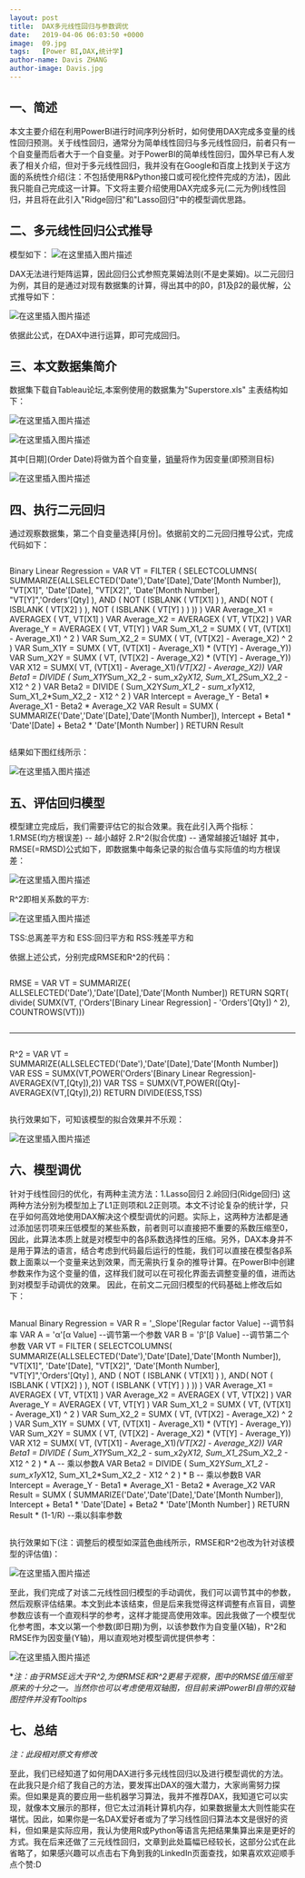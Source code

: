 ```yaml
---
layout: post
title:  DAX多元线性回归与参数调优
date:   2019-04-06 06:03:50 +0000
image:  09.jpg
tags:   [Power BI,DAX,统计学]
author-name: Davis ZHANG
author-image: Davis.jpg
---
```


一、简述
------
本文主要介绍在利用PowerBI进行时间序列分析时，如何使用DAX完成多变量的线性回归预测。关于线性回归，通常分为简单线性回归与多元线性回归，前者只有一个自变量而后者大于一个自变量。对于PowerBI的简单线性回归，国外早已有人发表了相关介绍，但对于多元线性回归，我并没有在Google和百度上找到关于这方面的系统性介绍(注：不包括使用R&Python接口或可视化控件完成的方法)，因此我只能自己完成这一计算。下文将主要介绍使用DAX完成多元(二元为例)线性回归，并且将在此引入"Ridge回归"和"Lasso回归"中的模型调优思路。

二、多元线性回归公式推导
-------
模型如下：
![在这里插入图片描述](https://img-blog.csdnimg.cn/20191128175156208.png)

DAX无法进行矩阵运算，因此回归公式参照克莱姆法则(不是史莱姆)。以二元回归为例，其目的是通过对现有数据集的计算，得出其中的β0，β1及β2的最优解，公式推导如下：

![在这里插入图片描述](https://img-blog.csdnimg.cn/20191128175233356.png?x-oss-process=image/watermark,type_ZmFuZ3poZW5naGVpdGk,shadow_10,text_d3d3LmQtYmkudGVjaA==,size_16,color_FFFFFF,t_70)

依据此公式，在DAX中进行运算，即可完成回归。

三、本文数据集简介
-------
数据集下载自Tableau论坛,本案例使用的数据集为"Superstore.xls"
主表结构如下：

![在这里插入图片描述](https://img-blog.csdnimg.cn/20191128175248266.png?x-oss-process=image/watermark,type_ZmFuZ3poZW5naGVpdGk,shadow_10,text_d3d3LmQtYmkudGVjaA==,size_16,color_FFFFFF,t_70)

![在这里插入图片描述](https://img-blog.csdnimg.cn/20191128175256147.png?x-oss-process=image/watermark,type_ZmFuZ3poZW5naGVpdGk,shadow_10,text_d3d3LmQtYmkudGVjaA==,size_16,color_FFFFFF,t_70)

其中[日期](Order Date)将做为首个自变量，[销量](Sales)将作为因变量(即预测目标)

![在这里插入图片描述](https://img-blog.csdnimg.cn/2019112817530890.png?x-oss-process=image/watermark,type_ZmFuZ3poZW5naGVpdGk,shadow_10,text_d3d3LmQtYmkudGVjaA==,size_16,color_FFFFFF,t_70)

四、执行二元回归
-------
通过观察数据集，第二个自变量选择[月份]。依据前文的二元回归推导公式，完成代码如下：

>```Python
Binary Linear Regression = 
VAR VT =
FILTER (
SELECTCOLUMNS(
SUMMARIZE(ALLSELECTED('Date'),'Date'[Date],'Date'[Month Number]),
"VT[X1]", 'Date'[Date],
"VT[X2]", 'Date'[Month Number],
"VT[Y]",'Orders'[Qty]
),
AND (
NOT ( ISBLANK ( VT[X1] ) ),
AND(
NOT ( ISBLANK ( VT[X2] ) ),
NOT ( ISBLANK ( VT[Y] ) )
))
)
VAR Average_X1 =
AVERAGEX ( VT, VT[X1] )
VAR Average_X2 =
AVERAGEX ( VT, VT[X2] )
VAR Average_Y =
AVERAGEX ( VT, VT[Y] )
VAR Sum_X1_2 =
SUMX ( VT, (VT[X1] - Average_X1) ^ 2 )
VAR Sum_X2_2 =
SUMX ( VT, (VT[X2] - Average_X2) ^ 2 )
VAR Sum_X1Y =
SUMX ( VT, (VT[X1] - Average_X1) * (VT[Y] - Average_Y))
VAR Sum_X2Y =
SUMX ( VT, (VT[X2] - Average_X2) * (VT[Y] - Average_Y))
VAR X12 = 
SUMX( VT, (VT[X1] - Average_X1)*(VT[X2] - Average_X2))
VAR Beta1 =
DIVIDE (
Sum_X1Y*Sum_X2_2 - sum_x2y*X12,
Sum_X1_2*Sum_X2_2 - X12 ^ 2
)
VAR Beta2 =
DIVIDE (
Sum_X2Y*Sum_X1_2 - sum_x1y*X12,
Sum_X1_2*Sum_X2_2 - X12 ^ 2
)
VAR Intercept =
Average_Y - Beta1 * Average_X1 - Beta2 * Average_X2
VAR Result = 
SUMX (
SUMMARIZE('Date','Date'[Date],'Date'[Month Number]),
Intercept + Beta1 * 'Date'[Date] + Beta2 * 'Date'[Month Number]
)
RETURN
Result
>```

结果如下图红线所示：

![在这里插入图片描述](https://img-blog.csdnimg.cn/20191128175318184.png?x-oss-process=image/watermark,type_ZmFuZ3poZW5naGVpdGk,shadow_10,text_d3d3LmQtYmkudGVjaA==,size_16,color_FFFFFF,t_70)

五、评估回归模型
-------
模型建立完成后，我们需要评估它的拟合效果。我在此引入两个指标：
1.RMSE(均方根误差) -- 越小越好
2.R^2(拟合优度) -- 通常越接近1越好
其中，RMSE(=RMSD)公式如下，即数据集中每条记录的拟合值与实际值的均方根误差：

![在这里插入图片描述](https://img-blog.csdnimg.cn/20191128175337657.png)

R^2即相关系数的平方:

![在这里插入图片描述](https://img-blog.csdnimg.cn/2019112817534965.png)

TSS:总离差平方和 ESS:回归平方和 RSS:残差平方和

依据上述公式，分别完成RMSE和R^2的代码：

>```Python
RMSE = 
VAR VT =
SUMMARIZE(
ALLSELECTED('Date'),'Date'[Date],'Date'[Month Number])
RETURN
SQRT(
    divide(
        SUMX(VT,
            ('Orders'[Binary Linear Regression] - 'Orders'[Qty]) ^ 2),
        COUNTROWS(VT)))
>```
---------------------------------------------------------------------------------------------
>```Python
R^2 = 
VAR VT =
SUMMARIZE(ALLSELECTED('Date'),'Date'[Date],'Date'[Month Number])
VAR
ESS = SUMX(VT,POWER('Orders'[Binary Linear Regression]-AVERAGEX(VT,[Qty]),2))
VAR
TSS = SUMX(VT,POWER([Qty]-AVERAGEX(VT,[Qty]),2))
RETURN
DIVIDE(ESS,TSS)
>```

执行效果如下，可知该模型的拟合效果并不乐观：

![在这里插入图片描述](https://img-blog.csdnimg.cn/20191128175359727.png)

六、模型调优
-------
针对于线性回归的优化，有两种主流方法：1.Lasso回归 2.岭回归(Ridge回归)
这两种方法分别为模型加上了L1正则项和L2正则项。本文不讨论复杂的统计学，只在乎如何高效地使用DAX解决这个模型调优的问题。实际上，这两种方法都是通过添加惩罚项来压低模型的某些系数，前者则可以直接把不重要的系数压缩至0，因此，此算法本质上就是对模型中的各β系数选择性的压缩。另外，DAX本身并不是用于算法的语言，结合考虑到代码最后运行的性能，我们可以直接在模型各β系数上面乘以一个变量来达到效果，而无需执行复杂的推导计算。在PowerBI中创建参数来作为这个变量的值，这样我们就可以在可视化界面去调整变量的值，进而达到对模型手动调优的效果。
因此，在前文二元回归模型的代码基础上修改后如下：

>```Python
Manual Binary Regression = 
VAR R = '_Slope'[Regular factor Value] --调节斜率
VAR A = 'α'[α Value] --调节第一个参数
VAR B = 'β'[β Value] --调节第二个参数
VAR VT =
FILTER (
SELECTCOLUMNS(
SUMMARIZE(ALLSELECTED('Date'),'Date'[Date],'Date'[Month Number]),
"VT[X1]", 'Date'[Date],
"VT[X2]", 'Date'[Month Number],
"VT[Y]",'Orders'[Qty]
),
AND (
NOT ( ISBLANK ( VT[X1] ) ),
AND(
NOT ( ISBLANK ( VT[X2] ) ),
NOT ( ISBLANK ( VT[Y] ) )
))
)
VAR Average_X1 =
AVERAGEX ( VT, VT[X1] )
VAR Average_X2 =
AVERAGEX ( VT, VT[X2] )
VAR Average_Y =
AVERAGEX ( VT, VT[Y] )
VAR Sum_X1_2 =
SUMX ( VT, (VT[X1] - Average_X1) ^ 2 )
VAR Sum_X2_2 =
SUMX ( VT, (VT[X2] - Average_X2) ^ 2 )
VAR Sum_X1Y =
SUMX ( VT, (VT[X1] - Average_X1) * (VT[Y] - Average_Y))
VAR Sum_X2Y =
SUMX ( VT, (VT[X2] - Average_X2) * (VT[Y] - Average_Y))
VAR X12 = 
SUMX( VT, (VT[X1] - Average_X1)*(VT[X2] - Average_X2))
VAR Beta1 =
DIVIDE (
Sum_X1Y*Sum_X2_2 - sum_x2y*X12,
Sum_X1_2*Sum_X2_2 - X12 ^ 2
) * A -- 乘以参数A
VAR Beta2 =
DIVIDE (
Sum_X2Y*Sum_X1_2 - sum_x1y*X12,
Sum_X1_2*Sum_X2_2 - X12 ^ 2
) * B -- 乘以参数B
VAR Intercept =
Average_Y - Beta1 * Average_X1 - Beta2 * Average_X2
VAR Result = 
SUMX (
SUMMARIZE('Date','Date'[Date],'Date'[Month Number]),
Intercept + Beta1 * 'Date'[Date] + Beta2 * 'Date'[Month Number]
)
RETURN
Result * (1-1/R) --乘以斜率参数
>```

执行效果如下(注：调整后的模型如深蓝色曲线所示，RMSE和R^2也改为针对该模型的评估值)：

![在这里插入图片描述](https://img-blog.csdnimg.cn/20191128175409279.png?x-oss-process=image/watermark,type_ZmFuZ3poZW5naGVpdGk,shadow_10,text_d3d3LmQtYmkudGVjaA==,size_16,color_FFFFFF,t_70)

至此，我们完成了对该二元线性回归模型的手动调优，我们可以调节其中的参数，然后观察评估结果。本文到此本该结束，但是后来我觉得这样调整有点盲目，调整参数应该有一个直观科学的参考，这样才能提高使用效率。因此我做了一个模型优化参考图，本文以第一个参数(即日期)为例，以该参数作为自变量(X轴)，R^2和RMSE作为因变量(Y轴)，用以直观地对模型调优提供参考：

![在这里插入图片描述](https://img-blog.csdnimg.cn/20191128175420299.png?x-oss-process=image/watermark,type_ZmFuZ3poZW5naGVpdGk,shadow_10,text_d3d3LmQtYmkudGVjaA==,size_16,color_FFFFFF,t_70)

**注：由于RMSE远大于R^2,为使RMSE和R^2更易于观察，图中的RMSE值压缩至原来的十分之一。当然你也可以考虑使用双轴图，但目前来讲PowerBI自带的双轴图控件并没有Tooltips*

七、总结
-------
*注：此段相对原文有修改* 

至此，我们已经知道了如何用DAX进行多元线性回归以及进行模型调优的方法。在此我只是介绍了我自己的方法，要发挥出DAX的强大潜力，大家尚需努力探索。但如果是真的要应用一些机器学习算法，我并不推荐DAX，我知道它可以实现，就像本文展示的那样，但它太过消耗计算机内存，如果数据量太大则性能实在堪忧。因此，如果你是一名DAX爱好者或为了学习线性回归算法本文是很好的资料，但如果是实际应用，我认为使用R或Python等语言先把结果集算出来是更好的方式。我在后来还做了三元线性回归，文章到此处篇幅已经较长，这部分公式在此省略了，如果感兴趣可以点击右下角到我的LinkedIn页面查找，如果喜欢欢迎顺手点个赞:D

